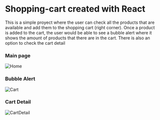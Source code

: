 # Shopping-cart created with React

This is a simple proyect where the user can check all the products that are available and add them to the shopping cart (right corner).
Once a product is added to the cart, the user would be able to see a bubble alert where it shows the amount of products that there are in the cart.
There is also an option to check the cart detail

### Main page

![Home](https://user-images.githubusercontent.com/86380994/154816929-4118d8e2-83fa-4b2a-b60a-e8465d433fbd.jpeg)


### Bubble Alert

![Cart](https://user-images.githubusercontent.com/86380994/154816934-fc1a4e83-62ee-4d7c-9c97-9887521627e2.jpg)


### Cart Detail

![CartDetail](https://user-images.githubusercontent.com/86380994/154816943-031bdb35-36af-4fba-9579-ced124c5e4a9.jpeg)

